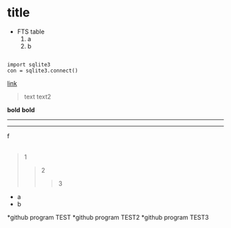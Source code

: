 # title

* FTS table
  1. a
  2. b


<code>
import sqlite3
con = sqlite3.connect()
</code>

[link](http://naver.com)

>text
>text2

**bold**
__bold__

---
***
<table>
  <tr>
    <fd>f</fd>
  </tr>
</table>



>1
>>2
>>>3

<ul>
  <li>a</li>
  <li>b</li>
</ul>



*github program TEST
*github program TEST2
*github program TEST3